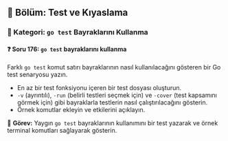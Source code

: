 ## 📘 Bölüm: Test ve Kıyaslama  
### 🔹 Kategori: `go test` Bayraklarını Kullanma  
#### ❓ Soru 176: `go test` bayraklarını kullanma

Farklı `go test` komut satırı bayraklarının nasıl kullanılacağını gösteren bir Go test senaryosu yazın.

- En az bir test fonksiyonu içeren bir test dosyası oluşturun.
- `-v` (ayrıntılı), `-run` (belirli testleri seçmek için) ve `-cover` (test kapsamını görmek için) gibi bayraklarla testlerin nasıl çalıştırılacağını gösterin.
- Örnek komutlar ekleyin ve etkilerini açıklayın.

🔧 **Görev:** Yaygın `go test` bayraklarının kullanımını bir test yazarak ve örnek terminal komutları sağlayarak gösterin.
